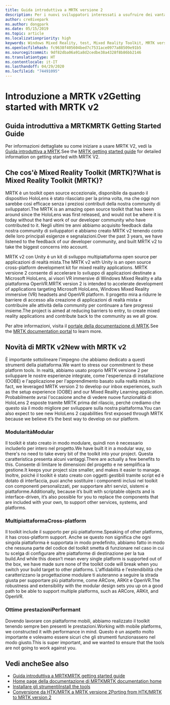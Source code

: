 ```yaml
---
title: Guida introduttiva a MRTK versione 2
description: Per i nuovi sviluppatori interessati a usufruire dei vantaggi offerti da MRTK
author: cre8ivepark
ms.author: dongpark
ms.date: 05/15/2019
ms.topic: article
ms.localizationpriority: high
keywords: Windows Mixed Reality, test, Mixed Reality Toolkit, MRTK versione 2, MRTK, strumenti, SDK, HoloLens, HoloLens 2
ms.openlocfilehash: fc9638f405604bed7c7531ace0977a88509e91b5
ms.sourcegitcommit: 9df82dba06a91a8d2cedbe38a4328f8b86bb2146
ms.translationtype: HT
ms.contentlocale: it-IT
ms.lasthandoff: 04/29/2020
ms.locfileid: "74491095"
---
```

# <a name="getting-started-with-mrtk-v2"></a><span data-ttu-id="56267-104">Introduzione a MRTK v2</span><span class="sxs-lookup"><span data-stu-id="56267-104">Getting started with MRTK v2</span></span>

## <a name="mrtk-getting-started-guide"></a><span data-ttu-id="56267-105">Guida introduttiva a MRTK</span><span class="sxs-lookup"><span data-stu-id="56267-105">MRTK Getting Started Guide</span></span>
<span data-ttu-id="56267-106">Per informazioni dettagliate su come iniziare a usare MRTK V2, vedi la [Guida introduttiva a MRTK](https://microsoft.github.io/MixedRealityToolkit-Unity/Documentation/GettingStartedWithTheMRTK.html).</span><span class="sxs-lookup"><span data-stu-id="56267-106">See the [MRTK getting started guide](https://microsoft.github.io/MixedRealityToolkit-Unity/Documentation/GettingStartedWithTheMRTK.html) for detailed information on getting started with MRTK V2.</span></span>

## <a name="what-is-mixed-reality-toolkit-mrtk"></a><span data-ttu-id="56267-107">Che cos'è Mixed Reality Toolkit (MRTK)?</span><span class="sxs-lookup"><span data-stu-id="56267-107">What is Mixed Reality Toolkit (MRTK)?</span></span>
<span data-ttu-id="56267-108">MRTK è un toolkit open source eccezionale, disponibile da quando il dispositivo HoloLens è stato rilasciato per la prima volta, ma che oggi non sarebbe così efficace senza i preziosi contributi della nostra community di sviluppatori.</span><span class="sxs-lookup"><span data-stu-id="56267-108">The MRTK is an amazing open source toolkit that has been around since the HoloLens was first released, and would not be where it is today without the hard work of our developer community who have contributed to it.</span></span> <span data-ttu-id="56267-109">Negli ultimi tre anni abbiamo acquisito feedback dalla nostra community di sviluppatori e abbiamo creato MRTK v2 tenendo conto delle loro principali esigenze e segnalazioni.</span><span class="sxs-lookup"><span data-stu-id="56267-109">Over the past 3 years, we have listened to the feedback of our developer community, and built MRTK v2 to take the biggest concerns into account.</span></span>  

<span data-ttu-id="56267-110">MRTK v2 con Unity è un kit di sviluppo multipiattaforma open source per applicazioni di realtà mista.</span><span class="sxs-lookup"><span data-stu-id="56267-110">The MRTK v2 with Unity is an open source cross-platform development kit for mixed reality applications.</span></span>  <span data-ttu-id="56267-111">MRTK versione 2 consente di accelerare lo sviluppo di applicazioni destinate a Microsoft HoloLens, ai visori VR immersive di Windows Mixed Reality e alla piattaforma OpenVR.</span><span class="sxs-lookup"><span data-stu-id="56267-111">MRTK version 2 is intended to accelerate development of applications targeting Microsoft HoloLens, Windows Mixed Reality immersive (VR) headsets and OpenVR platform.</span></span> <span data-ttu-id="56267-112">Il progetto mira a ridurre le barriere di accesso alla creazione di applicazioni di realtà mista e contribuire alle attività della community per continuare a fare progressi insieme.</span><span class="sxs-lookup"><span data-stu-id="56267-112">The project is aimed at reducing barriers to entry, to create mixed reality applications and contribute back to the community as we all grow.</span></span> 

<span data-ttu-id="56267-113">Per altre informazioni, visita il [portale della documentazione di MRTK](https://microsoft.github.io/MixedRealityToolkit-Unity/README.html).</span><span class="sxs-lookup"><span data-stu-id="56267-113">See the [MRTK documentation portal](https://microsoft.github.io/MixedRealityToolkit-Unity/README.html) to learn more.</span></span>

## <a name="new-with-mrtk-v2"></a><span data-ttu-id="56267-114">Novità di MRTK v2</span><span class="sxs-lookup"><span data-stu-id="56267-114">New with MRTK v2</span></span>
<span data-ttu-id="56267-115">È importante sottolineare l'impegno che abbiamo dedicato a questi strumenti della piattaforma.</span><span class="sxs-lookup"><span data-stu-id="56267-115">We want to stress our commitment to these platform tools.</span></span>  <span data-ttu-id="56267-116">In realtà, abbiamo usato proprio MRTK versione 2 per sviluppare le nostre esperienze integrate, come l'esperienza di installazione (OOBE) e l'applicazione per l'apprendimento basato sulla realtà mista.</span><span class="sxs-lookup"><span data-stu-id="56267-116">In fact, we leveraged MRTK version 2 to develop our inbox experiences, such as the setup experience (OOBE) and our Mixed Reality Learning application.</span></span>  <span data-ttu-id="56267-117">Probabilmente avrai l'occasione anche di vedere nuove funzionalità di HoloLens 2 esposte tramite MRTK prima del rilascio, perché crediamo che questo sia il modo migliore per sviluppare sulla nostra piattaforma.</span><span class="sxs-lookup"><span data-stu-id="56267-117">You can also expect to see new HoloLens 2 capabilities first exposed through MRTK because we believe it’s the best way to develop on our platform.</span></span> 

### <a name="modular"></a><span data-ttu-id="56267-118">Modularità</span><span class="sxs-lookup"><span data-stu-id="56267-118">Modular</span></span>
<span data-ttu-id="56267-119">Il toolkit è stato creato in modo modulare, quindi non è necessario includerlo per intero nel progetto.</span><span class="sxs-lookup"><span data-stu-id="56267-119">We have built it in a modular way, so there's no need to take every bit of the toolkit into your project.</span></span>  <span data-ttu-id="56267-120">Questa caratteristica presenta alcuni vantaggi.</span><span class="sxs-lookup"><span data-stu-id="56267-120">There are actually a few benefits to this.</span></span>  <span data-ttu-id="56267-121">Consente di limitare le dimensioni del progetto e ne semplifica la gestione.</span><span class="sxs-lookup"><span data-stu-id="56267-121">It keeps your project size smaller, and makes it easier to manage.</span></span>  <span data-ttu-id="56267-122">Inoltre, poiché il toolkit è stato creato con oggetti gestibili tramite script ed è dotato di interfaccia, puoi anche sostituire i componenti inclusi nel toolkit con componenti personalizzati, per supportare altri servizi, sistemi e piattaforme.</span><span class="sxs-lookup"><span data-stu-id="56267-122">Additionally, because it’s built with scriptable objects and is interface-driven, it’s also possible for you to replace the components that are included with your own, to support other services, systems, and platforms.</span></span>

### <a name="cross-platform"></a><span data-ttu-id="56267-123">Multipiattaforma</span><span class="sxs-lookup"><span data-stu-id="56267-123">Cross-platform</span></span>
<span data-ttu-id="56267-124">Il toolkit include il supporto per più piattaforme.</span><span class="sxs-lookup"><span data-stu-id="56267-124">Speaking of other platforms, it has cross-platform support.</span></span>  <span data-ttu-id="56267-125">Anche se questo non significa che ogni singola piattaforma è supportata in modo predefinito, abbiamo fatto in modo che nessuna parte del codice del toolkit smetta di funzionare nel caso in cui tu scelga di configurare altre piattaforme di destinazione per la tua build.</span><span class="sxs-lookup"><span data-stu-id="56267-125">And while this doesn’t mean every single platform is supported out of the box, we have made sure none of the toolkit code will break when you switch your build target to other platforms.</span></span>  <span data-ttu-id="56267-126">L'affidabilità e l'estendibilità che caratterizzano la progettazione modulare ti aiuteranno a seguire la strada giusta per supportare più piattaforme, come ARCore, ARKit e OpenVR.</span><span class="sxs-lookup"><span data-stu-id="56267-126">The robustness and extensibility with the modular design sets you up on a good path to be able to support multiple platforms, such as ARCore, ARKit, and OpenVR.</span></span>

### <a name="performant"></a><span data-ttu-id="56267-127">Ottime prestazioni</span><span class="sxs-lookup"><span data-stu-id="56267-127">Performant</span></span>
<span data-ttu-id="56267-128">Dovendo lavorare con piattaforme mobili, abbiamo realizzato il toolkit tenendo sempre ben presenti le prestazioni.</span><span class="sxs-lookup"><span data-stu-id="56267-128">Working with mobile platforms, we constructed it with performance in mind.</span></span>  <span data-ttu-id="56267-129">Questo è un aspetto molto importante e volevamo essere sicuri che gli strumenti funzionassero nel modo giusto.</span><span class="sxs-lookup"><span data-stu-id="56267-129">This is super important, and we wanted to ensure that the tools are not going to work against you.</span></span>

## <a name="see-also"></a><span data-ttu-id="56267-130">Vedi anche</span><span class="sxs-lookup"><span data-stu-id="56267-130">See also</span></span>
* [<span data-ttu-id="56267-131">Guida introduttiva a MRTK</span><span class="sxs-lookup"><span data-stu-id="56267-131">MRTK getting started guide</span></span>](https://microsoft.github.io/MixedRealityToolkit-Unity/Documentation/GettingStartedWithTheMRTK.html)
* [<span data-ttu-id="56267-132">Home page della documentazione di MRTK</span><span class="sxs-lookup"><span data-stu-id="56267-132">MRTK documentation home</span></span>](https://microsoft.github.io/MixedRealityToolkit-Unity/README.html)
* [<span data-ttu-id="56267-133">Installare gli strumenti</span><span class="sxs-lookup"><span data-stu-id="56267-133">Install the tools</span></span>](install-the-tools.md)
* [<span data-ttu-id="56267-134">Conversione da HTK/MRTK a MRTK versione 2</span><span class="sxs-lookup"><span data-stu-id="56267-134">Porting from HTK/MRTK to MRTK version 2</span></span>](https://microsoft.github.io/MixedRealityToolkit-Unity/Documentation/HTKToMRTKPortingGuide.html)
